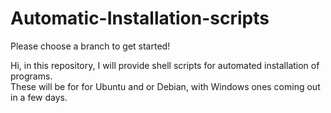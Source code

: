 # Automatic-Installation-scripts

Please choose a branch to get started!

Hi,
in this repository, I will provide shell scripts for automated installation of programs.  
These will be for for Ubuntu and or Debian, with Windows ones coming out in a few days.